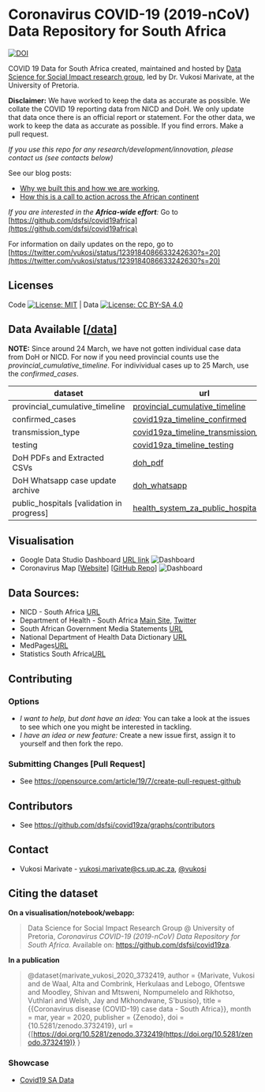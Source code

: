# Coronavirus COVID-19 (2019-nCoV) Data Repository for South Africa

[![DOI](https://zenodo.org/badge/DOI/10.5281/zenodo.3732419.svg)](https://doi.org/10.5281/zenodo.3732419)

COVID 19 Data for South Africa created, maintained and hosted by [Data Science for Social Impact research group](https://dsfsi.github.io/), led by Dr. Vukosi Marivate, at the University of Pretoria. 

**Disclaimer:** We have worked to keep the data as accurate as possible. We collate the COVID 19 reporting data from NICD and DoH. We only update that data once there is an official report or statement. For the other data, we work to keep the data as accurate as possible. If you find errors. Make a pull request.

*If you use this repo for any research/development/innovation, please contact us (see contacts below)*

See our blog posts: 
* [Why we built this and how we are working](https://dsfsi.github.io/blog/covid19za-dashboard/),
* [How this is a call to action across the African continent](https://dsfsi.github.io/blog/covida19africa-call-to-action/)

*If you are interested in the **Africa-wide effort**:* Go to [https://github.com/dsfsi/covid19africa](https://github.com/dsfsi/covid19africa)

For information on daily updates on the repo, go to [https://twitter.com/vukosi/status/1239184086633242630?s=20](https://twitter.com/vukosi/status/1239184086633242630?s=20)

## Licenses

Code [![License: MIT](https://img.shields.io/badge/License-MIT-yellow.svg)](https://opensource.org/licenses/MIT)  | Data [![License: CC BY-SA 4.0](https://img.shields.io/badge/License-CC%20BY--SA%204.0-lightgrey.svg)](https://creativecommons.org/licenses/by-sa/4.0/)

## Data Available [[/data](/data)]

**NOTE:** Since around 24 March, we have not gotten individual case data from DoH or NICD. For now if you need provincial counts use the *provincial_cumulative_timeline*. For indivividual cases up to 25 March, use the *confirmed_cases*.

| dataset         | url | raw_url[file] |
|-----------------|-----|---------------|
| provincial_cumulative_timeline|  [provincial_cumulative_timeline](/data/covid19za_provincial_cumulative_timeline_confirmed.csv)   |       [provincial_cumulative_timeline.csv](https://raw.githubusercontent.com/dsfsi/covid19za/master/data/covid19za_provincial_cumulative_timeline_confirmed.csv)         |
| confirmed_cases |  [covid19za_timeline_confirmed](/data/covid19za_timeline_confirmed.csv)   |       [covid19za_timeline_confirmed.csv](https://raw.githubusercontent.com/dsfsi/covid19za/master/data/covid19za_timeline_confirmed.csv)         |
| transmission_type |  [covid19za_timeline_transmission_type](/data/covid19za_timeline_transmission_type.csv)   |       [covid19za_timeline_transmission_type.csv](https://raw.githubusercontent.com/dsfsi/covid19za/master/data/covid19za_timeline_transmission_type.csv)         |
| testing |  [covid19za_timeline_testing](/data/covid19za_timeline_testing.csv)   |       [covid19za_timeline_testing.csv](https://raw.githubusercontent.com/dsfsi/covid19za/master/data/covid19za_timeline_testing.csv)         |
|   DoH PDFs and Extracted CSVs |  [doh_pdf](/data/doh_pdf)   |              |
|   DoH Whatsapp case update archive |  [doh_whatsapp](/data/doh_whatsapp)   |              |
|   public_hospitals [validation in progress] |  [health_system_za_public_hospitals](/data/health_system_za_public_hospitals.csv)   |         [health_system_za_public_hospitals.csv](https://raw.githubusercontent.com/dsfsi/covid19za/master/data/health_system_za_public_hospitals.csv)       |

## Visualisation
* Google Data Studio Dashboard [URL link](https://datastudio.google.com/reporting/1b60bdc7-bec7-44c9-ba29-be0e043d8534)
![Dashboard](/visualisation/dashboard.png)
* Coronavirus Map [[Website](https://coronamap.co.za)] [[GitHub Repo](https://github.com/JayWelsh/coronamap)]
![Dashboard](/visualisation/coronamap.png)
## Data Sources:
* NICD - South Africa [URL](http://www.nicd.ac.za/media/alerts/)
* Department of Health - South Africa [Main Site](http://www.health.gov.za/), [Twitter](https://twitter.com/HealthZA/)
* South African Government Media Statements [URL](https://www.gov.za/media-statements)
* National Department of Health Data Dictionary [URL](https://dd.dhmis.org/)
* MedPages[URL](https://www.medpages.info/sf/index.php?page=homepage)
* Statistics South Africa[URL](http://www.statssa.gov.za/)

## Contributing
### Options
* *I want to help, but dont have an idea:* You can take a look at the issues to see which one you might be interested in tackling.
* *I have an idea or new feature:* Create a new issue first, assign it to yourself and then fork the repo. 
### Submitting Changes [Pull Request]
* See https://opensource.com/article/19/7/create-pull-request-github
## Contributors
* See https://github.com/dsfsi/covid19za/graphs/contributors

## Contact
* Vukosi Marivate - vukosi.marivate@cs.up.ac.za, [@vukosi](https://twitter.com/vukosi)

## Citing the dataset
**On a visualisation/notebook/webapp:**

> Data Science for Social Impact Research Group @ University of Pretoria, *Coronavirus COVID-19 (2019-nCoV) Data Repository for South Africa.* Available on: https://github.com/dsfsi/covid19za.


**In a publication**
> @dataset{marivate_vukosi_2020_3732419,
  author       = {Marivate, Vukosi and
                  de Waal, Alta and
                  Combrink, Herkulaas and
                  Lebogo, Ofentswe and
                  Moodley, Shivan and
                  Mtsweni, Nompumelelo and
                  Rikhotso, Vuthlari and
                  Welsh, Jay and
                  Mkhondwane, S'busiso},
  title        = {{Coronavirus disease (COVID-19) case data - South 
                   Africa}},
  month        = mar,
  year         = 2020,
  publisher    = {Zenodo},
  doi          = {10.5281/zenodo.3732419},
  url          = {[https://doi.org/10.5281/zenodo.3732419(https://doi.org/10.5281/zenodo.3732419)}
}

### Showcase

* [Covid19 SA Data](https://simonrosen173.github.io/Covid19SAData/)
